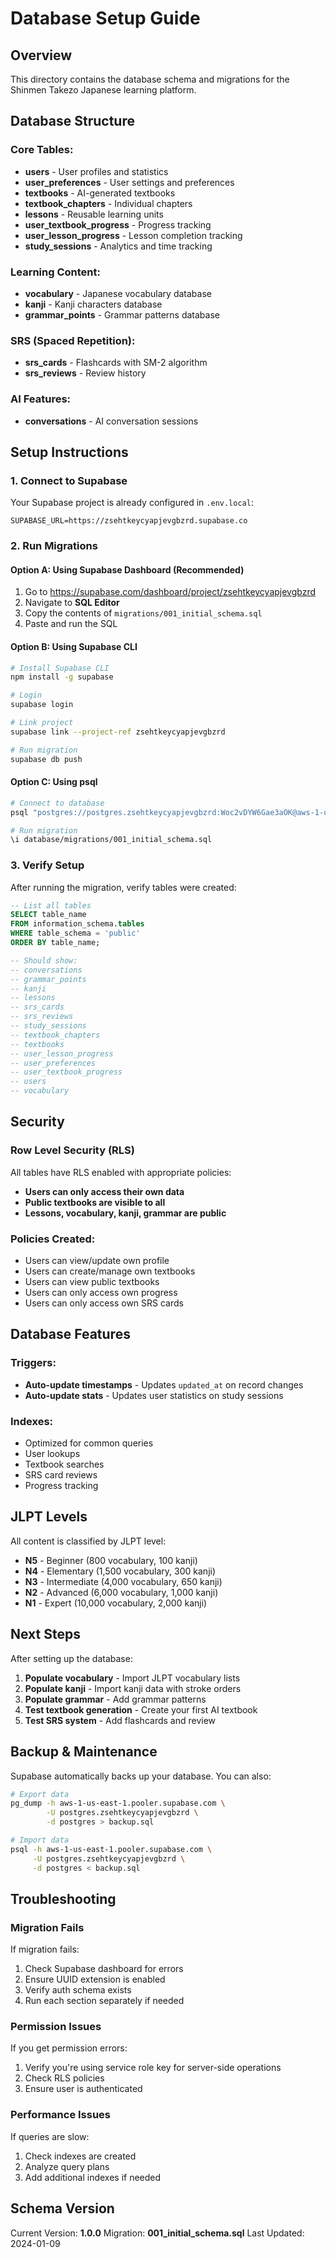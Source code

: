 # Database Setup Guide

## Overview

This directory contains the database schema and migrations for the Shinmen Takezo Japanese learning platform.

## Database Structure

### Core Tables:
- **users** - User profiles and statistics
- **user_preferences** - User settings and preferences
- **textbooks** - AI-generated textbooks
- **textbook_chapters** - Individual chapters
- **lessons** - Reusable learning units
- **user_textbook_progress** - Progress tracking
- **user_lesson_progress** - Lesson completion tracking
- **study_sessions** - Analytics and time tracking

### Learning Content:
- **vocabulary** - Japanese vocabulary database
- **kanji** - Kanji characters database
- **grammar_points** - Grammar patterns database

### SRS (Spaced Repetition):
- **srs_cards** - Flashcards with SM-2 algorithm
- **srs_reviews** - Review history

### AI Features:
- **conversations** - AI conversation sessions

## Setup Instructions

### 1. Connect to Supabase

Your Supabase project is already configured in `.env.local`:
```
SUPABASE_URL=https://zsehtkeycyapjevgbzrd.supabase.co
```

### 2. Run Migrations

#### Option A: Using Supabase Dashboard (Recommended)

1. Go to https://supabase.com/dashboard/project/zsehtkeycyapjevgbzrd
2. Navigate to **SQL Editor**
3. Copy the contents of `migrations/001_initial_schema.sql`
4. Paste and run the SQL

#### Option B: Using Supabase CLI

```bash
# Install Supabase CLI
npm install -g supabase

# Login
supabase login

# Link project
supabase link --project-ref zsehtkeycyapjevgbzrd

# Run migration
supabase db push
```

#### Option C: Using psql

```bash
# Connect to database
psql "postgres://postgres.zsehtkeycyapjevgbzrd:Woc2vDYW6Gae3aOK@aws-1-us-east-1.pooler.supabase.com:5432/postgres?sslmode=require"

# Run migration
\i database/migrations/001_initial_schema.sql
```

### 3. Verify Setup

After running the migration, verify tables were created:

```sql
-- List all tables
SELECT table_name 
FROM information_schema.tables 
WHERE table_schema = 'public' 
ORDER BY table_name;

-- Should show:
-- conversations
-- grammar_points
-- kanji
-- lessons
-- srs_cards
-- srs_reviews
-- study_sessions
-- textbook_chapters
-- textbooks
-- user_lesson_progress
-- user_preferences
-- user_textbook_progress
-- users
-- vocabulary
```

## Security

### Row Level Security (RLS)

All tables have RLS enabled with appropriate policies:

- **Users can only access their own data**
- **Public textbooks are visible to all**
- **Lessons, vocabulary, kanji, grammar are public**

### Policies Created:
- Users can view/update own profile
- Users can create/manage own textbooks
- Users can view public textbooks
- Users can only access own progress
- Users can only access own SRS cards

## Database Features

### Triggers:
- **Auto-update timestamps** - Updates `updated_at` on record changes
- **Auto-update stats** - Updates user statistics on study sessions

### Indexes:
- Optimized for common queries
- User lookups
- Textbook searches
- SRS card reviews
- Progress tracking

## JLPT Levels

All content is classified by JLPT level:
- **N5** - Beginner (800 vocabulary, 100 kanji)
- **N4** - Elementary (1,500 vocabulary, 300 kanji)
- **N3** - Intermediate (4,000 vocabulary, 650 kanji)
- **N2** - Advanced (6,000 vocabulary, 1,000 kanji)
- **N1** - Expert (10,000 vocabulary, 2,000 kanji)

## Next Steps

After setting up the database:

1. **Populate vocabulary** - Import JLPT vocabulary lists
2. **Populate kanji** - Import kanji data with stroke orders
3. **Populate grammar** - Add grammar patterns
4. **Test textbook generation** - Create your first AI textbook
5. **Test SRS system** - Add flashcards and review

## Backup & Maintenance

Supabase automatically backs up your database. You can also:

```bash
# Export data
pg_dump -h aws-1-us-east-1.pooler.supabase.com \
        -U postgres.zsehtkeycyapjevgbzrd \
        -d postgres > backup.sql

# Import data
psql -h aws-1-us-east-1.pooler.supabase.com \
     -U postgres.zsehtkeycyapjevgbzrd \
     -d postgres < backup.sql
```

## Troubleshooting

### Migration Fails

If migration fails:
1. Check Supabase dashboard for errors
2. Ensure UUID extension is enabled
3. Verify auth schema exists
4. Run each section separately if needed

### Permission Issues

If you get permission errors:
1. Verify you're using service role key for server-side operations
2. Check RLS policies
3. Ensure user is authenticated

### Performance Issues

If queries are slow:
1. Check indexes are created
2. Analyze query plans
3. Add additional indexes if needed

## Schema Version

Current Version: **1.0.0**
Migration: **001_initial_schema.sql**
Last Updated: 2024-01-09

